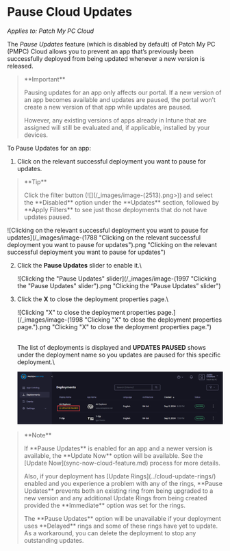 # Pause Cloud Updates

_Applies to: Patch My PC Cloud_

The _Pause Updates_ feature (which is disabled by default) of Patch My PC (PMPC) Cloud allows you to prevent an app that’s previously been successfully deployed from being updated whenever a new version is released.

<blockquote class="wp-block-quote">
<p>**Important**</p>
<p>Pausing updates for an app only affects our portal. If a new version of an app becomes available and updates are paused, the portal won’t create a new version of that app while updates are paused.</p>
<p>However, any existing versions of apps already in Intune that are assigned will still be evaluated and, if applicable, installed by your devices.</p>
</blockquote>

To Pause Updates for an app:

1. Click on the relevant successful deployment you want to pause for updates.

<blockquote class="wp-block-quote">
<p>**Tip**</p>
<p>Click the filter button (![](/_images/image-(2513).png>)) and select the **Disabled** option under the **Updates** section, followed by **Apply Filters** to see just those deployments that do not have updates paused.&#x20;</p>
</blockquote>

![Clicking on the relevant successful deployment you want to pause for updates](/_images/image-(1788 "Clicking on the relevant successful deployment you want to pause for updates").png "Clicking on the relevant successful deployment you want to pause for updates")

2.  Click the **Pause Updates** slider to enable it.\


    ![Clicking the "Pause Updates" slider](/_images/image-(1997 "Clicking the \"Pause Updates\" slider").png "Clicking the “Pause Updates” slider")


3.  Click the **X** to close the deployment properties page.\


    ![Clicking "X" to close the deployment properties page.](/_images/image-(1998 "Clicking \"X\" to close the deployment properties page.").png "Clicking &#x22;X&#x22; to close the deployment properties page.")

    \
    The list of deployments is displayed and **UPDATES PAUSED** shows under the deployment name so you updates are paused for this specific deployment.\


    ![](/_images/image-(1999).png "")

<blockquote class="wp-block-quote">
<p>**Note**</p>
<p>If **Pause Updates** is enabled for an app and a newer version is available, the **Update Now** option will be available. See the [Update Now](sync-now-cloud-feature.md) process for more details.</p>
<p>Also, if your deployment has [Update Rings](../cloud-update-rings/) enabled and you experience a problem with any of the rings, **Pause Updates** prevents both an existing ring from being upgraded to a new version and any additional Update Rings from being created provided the **Immediate** option was set for the rings.</p>
<p>The **Pause Updates** option will be unavailable if your deployment uses **Delayed** rings and some of these rings have yet to update. As a workaround, you can delete the deployment to stop any outstanding updates.</p>
</blockquote>